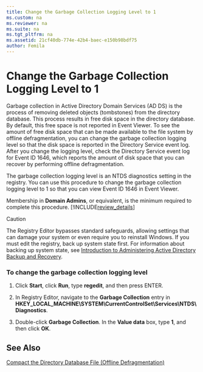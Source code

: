 ```yaml
---
title: Change the Garbage Collection Logging Level to 1
ms.custom: na
ms.reviewer: na
ms.suite: na
ms.tgt_pltfrm: na
ms.assetid: 21cf40db-774e-42b4-baec-e150b98bdf75
author: Femila
---
```

# Change the Garbage Collection Logging Level to 1
  Garbage collection in Active Directory Domain Services \(AD DS\) is the process of removing deleted objects \(tombstones\) from the directory database. This process results in free disk space in the directory database. By default, this free space is not reported in Event Viewer. To see the amount of free disk space that can be made available to the file system by offline defragmentation, you can change the garbage collection logging level so that the disk space is reported in the Directory Service event log. After you change the logging level, check the Directory Service event log for Event ID 1646, which reports the amount of disk space that you can recover by performing offline defragmentation.  
  
 The garbage collection logging level is an NTDS diagnostics setting in the registry. You can use this procedure to change the garbage collection logging level to 1 so that you can view Event ID 1646 in Event Viewer.  
  
 Membership in **Domain Admins**, or equivalent, is the minimum required to complete this procedure. [!INCLUDE[review_details](../Token/review_details_md.md)]  
  
> [!CAUTION]  
>  The Registry Editor bypasses standard safeguards, allowing settings that can damage your system or even require you to reinstall Windows. If you must edit the registry, back up system state first. For information about backing up system state, see [Introduction to Administering Active Directory Backup and Recovery](../Topic/Introduction-to-Administering-Active-Directory-Backup-and-Recovery.md).  
  
### To change the garbage collection logging level  
  
1.  Click **Start**, click **Run**, type **regedit**, and then press ENTER.  
  
2.  In Registry Editor, navigate to the **Garbage Collection** entry in **HKEY\_LOCAL\_MACHINE\\SYSTEM\\CurrentControlSet\\Services\\NTDS\\Diagnostics**.  
  
3.  Double\-click **Garbage Collection**. In the **Value data** box, type **1**, and then click **OK**.  
  
## See Also  
 [Compact the Directory Database File &#40;Offline Defragmentation&#41;](../Topic/Compact-the-Directory-Database-File--Offline-Defragmentation-.md)  
  
  